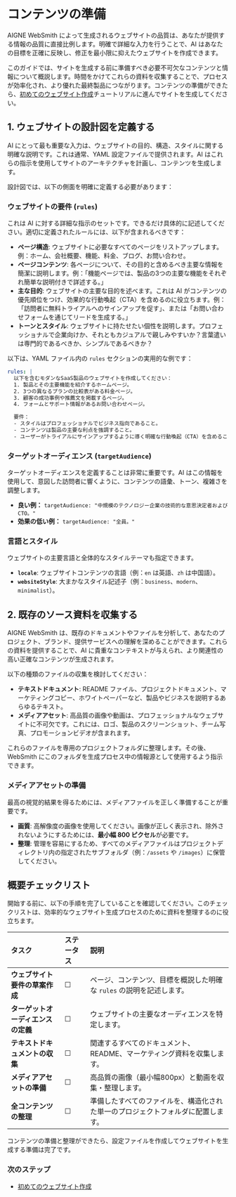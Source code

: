 # コンテンツの準備

AIGNE WebSmith によって生成されるウェブサイトの品質は、あなたが提供する情報の品質に直接比例します。明確で詳細な入力を行うことで、AI はあなたの目標を正確に反映し、修正を最小限に抑えたウェブサイトを作成できます。

このガイドでは、サイトを生成する前に準備すべき必要不可欠なコンテンツと情報について概説します。時間をかけてこれらの資料を収集することで、プロセスが効率化され、より優れた最終製品につながります。コンテンツの準備ができたら、[初めてのウェブサイト作成](./getting-started-your-first-website.md)チュートリアルに進んでサイトを生成してください。

## 1. ウェブサイトの設計図を定義する

AI にとって最も重要な入力は、ウェブサイトの目的、構造、スタイルに関する明確な説明です。これは通常、YAML 設定ファイルで提供されます。AI はこれらの指示を使用してサイトのアーキテクチャを計画し、コンテンツを生成します。

設計図では、以下の側面を明確に定義する必要があります：

### ウェブサイトの要件 (`rules`)

これは AI に対する詳細な指示のセットです。できるだけ具体的に記述してください。適切に定義されたルールには、以下が含まれるべきです：

*   **ページ構造**: ウェブサイトに必要なすべてのページをリストアップします。例：ホーム、会社概要、機能、料金、ブログ、お問い合わせ。
*   **ページコンテンツ**: 各ページについて、その目的と含めるべき主要な情報を簡潔に説明します。例：「機能ページでは、製品の3つの主要な機能をそれぞれ簡単な説明付きで詳述する。」
*   **主な目的**: ウェブサイトの主要な目的を述べます。これは AI がコンテンツの優先順位をつけ、効果的な行動喚起（CTA）を含めるのに役立ちます。例：「訪問者に無料トライアルへのサインアップを促す」、または「お問い合わせフォームを通じてリードを生成する。」
*   **トーンとスタイル**: ウェブサイトに持たせたい個性を説明します。プロフェッショナルで企業向けか、それともカジュアルで親しみやすいか？言葉遣いは専門的であるべきか、シンプルであるべきか？

以下は、YAML ファイル内の `rules` セクションの実用的な例です：

```yaml my-website.yaml
rules: |
  以下を含むモダンなSaaS製品のウェブサイトを作成してください：
  1. 製品とその主要機能を紹介するホームページ。
  2. 3つの異なるプランの比較表がある料金ページ。
  3. 顧客の成功事例や推薦文を掲載するページ。
  4. フォームとサポート情報があるお問い合わせページ。

  要件：
  - スタイルはプロフェッショナルでビジネス指向であること。
  - コンテンツは製品の主要な利点を強調すること。
  - ユーザーがトライアルにサインアップするように導く明確な行動喚起（CTA）を含めること。
```

### ターゲットオーディエンス (`targetAudience`)

ターゲットオーディエンスを定義することは非常に重要です。AI はこの情報を使用して、意図した訪問者に響くように、コンテンツの語彙、トーン、複雑さを調整します。

*   **良い例：** `targetAudience: "中規模のテクノロジー企業の技術的な意思決定者およびCTO。"`
*   **効果の低い例：** `targetAudience: "全員。"`

### 言語とスタイル

ウェブサイトの主要言語と全体的なスタイルテーマも指定できます。

*   **`locale`**: ウェブサイトコンテンツの言語（例：`en` は英語、`zh` は中国語）。
*   **`websiteStyle`**: 大まかなスタイル記述子（例：`business`、`modern`、`minimalist`）。

## 2. 既存のソース資料を収集する

AIGNE WebSmith は、既存のドキュメントやファイルを分析して、あなたのプロジェクト、ブランド、提供サービスへの理解を深めることができます。これらの資料を提供することで、AI に貴重なコンテキストが与えられ、より関連性の高い正確なコンテンツが生成されます。

以下の種類のファイルの収集を検討してください：

*   **テキストドキュメント**: README ファイル、プロジェクトドキュメント、マーケティングコピー、ホワイトペーパーなど、製品やビジネスを説明するあらゆるテキスト。
*   **メディアアセット**: 高品質の画像や動画は、プロフェッショナルなウェブサイトに不可欠です。これには、ロゴ、製品のスクリーンショット、チーム写真、プロモーションビデオが含まれます。

これらのファイルを専用のプロジェクトフォルダに整理します。その後、WebSmith にこのフォルダを生成プロセス中の情報源として使用するよう指示できます。

### メディアアセットの準備

最高の視覚的結果を得るためには、メディアファイルを正しく準備することが重要です。

*   **画質**: 高解像度の画像を使用してください。画像が正しく表示され、除外されないようにするためには、**最小幅 800 ピクセル**が必要です。
*   **整理**: 管理を容易にするため、すべてのメディアファイルはプロジェクトディレクトリ内の指定されたサブフォルダ（例：`/assets` や `/images`）に保管してください。

## 概要チェックリスト

開始する前に、以下の手順を完了していることを確認してください。このチェックリストは、効率的なウェブサイト生成プロセスのために資料を整理するのに役立ちます。

| タスク | ステータス | 説明 |
| :--- | :--- | :--- |
| **ウェブサイト要件の草案作成** | ☐ | ページ、コンテンツ、目標を概説した明確な `rules` の説明を記述します。 |
| **ターゲットオーディエンスの定義** | ☐ | ウェブサイトの主要なオーディエンスを特定します。 |
| **テキストドキュメントの収集** | ☐ | 関連するすべてのドキュメント、README、マーケティング資料を収集します。 |
| **メディアアセットの準備** | ☐ | 高品質の画像（最小幅800px）と動画を収集・整理します。 |
| **全コンテンツの整理** | ☐ | 準備したすべてのファイルを、構造化された単一のプロジェクトフォルダに配置します。 |

コンテンツの準備と整理ができたら、設定ファイルを作成してウェブサイトを生成する準備は完了です。

### 次のステップ

*   [初めてのウェブサイト作成](./getting-started-your-first-website.md)